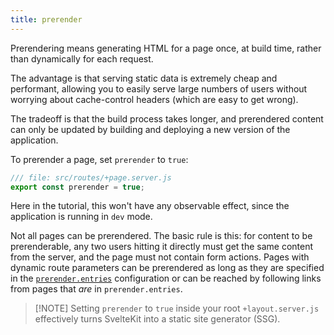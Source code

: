 ```yaml
---
title: prerender
---
```


Prerendering means generating HTML for a page once, at build time, rather than dynamically for each request.

The advantage is that serving static data is extremely cheap and performant, allowing you to easily serve large numbers of users without worrying about cache-control headers (which are easy to get wrong).

The tradeoff is that the build process takes longer, and prerendered content can only be updated by building and deploying a new version of the application.

To prerender a page, set `prerender` to `true`:

```js
/// file: src/routes/+page.server.js
export const prerender = true;
```

Here in the tutorial, this won't have any observable effect, since the application is running in `dev` mode.

Not all pages can be prerendered. The basic rule is this: for content to be prerenderable, any two users hitting it directly must get the same content from the server, and the page must not contain form actions. Pages with dynamic route parameters can be prerendered as long as they are specified in the [`prerender.entries`](/docs/kit/configuration#prerender) configuration or can be reached by following links from pages that _are_ in `prerender.entries`.

> [!NOTE] Setting `prerender` to `true` inside your root `+layout.server.js` effectively turns SvelteKit into a static site generator (SSG).
